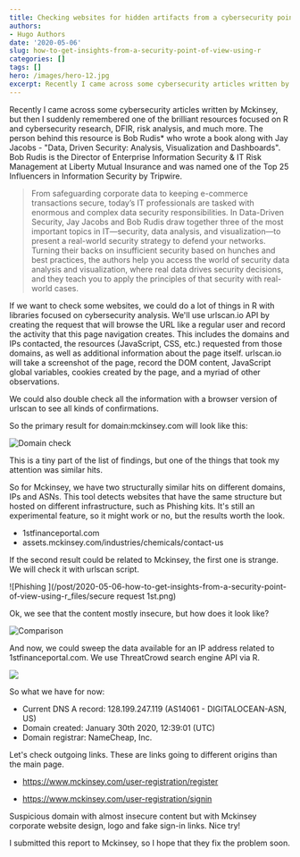 ```yaml
---
title: Checking websites for hidden artifacts from a cybersecurity point of view using R, with packages developed by top influencers in IT security
authors:
- Hugo Authors
date: '2020-05-06'
slug: how-to-get-insights-from-a-security-point-of-view-using-r
categories: []
tags: []
hero: /images/hero-12.jpg
excerpt: Recently I came across some cybersecurity articles written by Mckinsey, but then I suddenly remembered one of the brilliant resources focused on R and cybersecurity research
---
```


Recently I came across some cybersecurity articles written by Mckinsey, but then I suddenly remembered one of the brilliant resources focused on R and cybersecurity research, DFIR, risk analysis, and much more. The person behind this resource is Bob Rudis* who wrote a book along with Jay Jacobs - "Data, Driven Security: Analysis, Visualization and Dashboards". Bob Rudis is the Director of Enterprise Information Security & IT Risk Management at Liberty Mutual Insurance and was named one of the Top 25 Influencers in Information Security by Tripwire.

>From safeguarding corporate data to keeping e-commerce transactions secure, today’s IT professionals are tasked with enormous and complex data security responsibilities. In Data-Driven Security, Jay Jacobs and Bob Rudis draw together three of the most important topics in IT―security, data analysis, and visualization―to present a real-world security strategy to defend your networks. Turning their backs on insufficient security based on hunches and best practices, the authors help you access the world of security data analysis and visualization, where real data drives security decisions, and they teach you to apply the principles of that security with real-world cases. 

If we want to check some websites, we could do a lot of things in R with libraries focused on cybersecurity analysis. We'll use urlscan.io API by creating the request that will browse the URL like a regular user and record the activity that this page navigation creates. This includes the domains and IPs contacted, the resources (JavaScript, CSS, etc.) requested from those domains, as well as additional information about the page itself. urlscan.io will take a screenshot of the page, record the DOM content, JavaScript global variables, cookies created by the page, and a myriad of other observations.

We could also double check all the information with a browser version of urlscan to see all kinds of confirmations.

So the primary result for domain:mckinsey.com will look like this:

![Domain check](/post/2020-05-06-how-to-get-insights-from-a-security-point-of-view-using-r_files/mckinsey_result.png)

This is a tiny part of the list of findings, but one of the things that took my attention was similar hits.

So for Mckinsey, we have two structurally similar hits on different domains, IPs and ASNs. This tool detects websites that have the same structure but hosted on different infrastructure, such as Phishing kits. It's still an experimental feature, so it might work or no, but the results worth the look.

* 1stfinanceportal.com
* assets.mckinsey.com/industries/chemicals/contact-us

If the second result could be related to Mckinsey, the first one is strange. We will check it with urlscan script.

![Phishing ](/post/2020-05-06-how-to-get-insights-from-a-security-point-of-view-using-r_files/secure request 1st.png)

Ok, we see that the content mostly insecure, but how does it look like?

![Comparison](/post/2020-05-06-how-to-get-insights-from-a-security-point-of-view-using-r_files/comparison.png)

And now, we could sweep the data available for an IP address related to 1stfinanceportal.com. We use ThreatCrowd search engine API via R.

![](/post/2020-05-06-how-to-get-insights-from-a-security-point-of-view-using-r_files/1fin_domains_ip.png)

So what we have for now:

* Current DNS A record: 128.199.247.119 (AS14061 - DIGITALOCEAN-ASN, US)
* Domain created: January 30th 2020, 12:39:01 (UTC)
* Domain registrar: NameCheap, Inc. 


Let's check outgoing links. These are links going to different origins than the main page.

* https://www.mckinsey.com/user-registration/register

* https://www.mckinsey.com/user-registration/signin

Suspicious domain with almost insecure content but with Mckinsey corporate website design, logo and fake sign-in links. Nice try! 

I submitted this report to Mckinsey, so I hope that they fix the problem soon.

